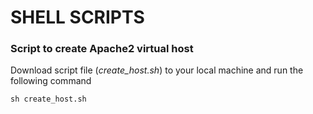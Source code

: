 # SHELL SCRIPTS

### Script to create Apache2 virtual host

Download script file (_create_host.sh_) to your local machine and run the following command

```
sh create_host.sh
```

